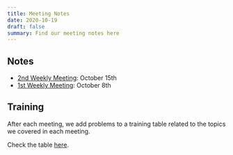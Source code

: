 ```yaml
---
title: Meeting Notes
date: 2020-10-19
draft: false
summary: Find our meeting notes here
---
```


## Notes

- [2nd Weekly Meeting](https://docs.google.com/document/d/1dIAhpl256SDVA3g79ESIzgTbgun1Kkl19XnEjlk_iWU/edit?usp=sharing): October 15th
- [1st Weekly Meeting](https://docs.google.com/document/d/1hbg_FHEbqksr10VjNqizOSJZAh09BUQ8Y5cgntR14lo/edit?usp=sharing): October 8th

## Training

After each meeting, we add problems to a training table related to the topics we covered in each meeting.

Check the table [here](https://docs.google.com/spreadsheets/d/1Jq5AZYG09ETKAePxk8T7E5w1QM5UdPUpaPjc3s8gg8Y/edit?usp=sharing).
